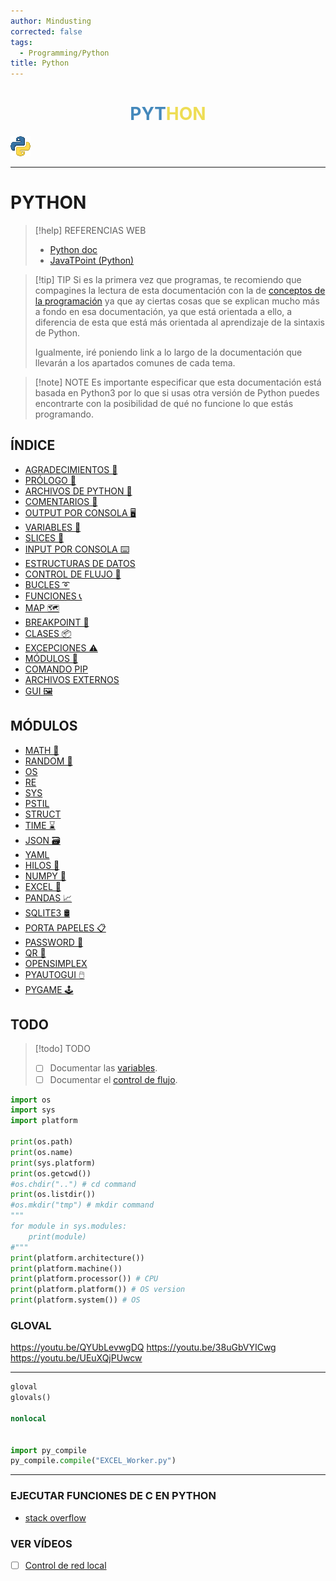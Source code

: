 ```yaml
---
author: Mindusting
corrected: false
tags:
  - Programming/Python
title: Python
---
```


<h1 align="center">
<span style="color:#48b;">PYT</span><span style="color:#ed5;">HON</span>
</h1>

![#logo](../img/py_logo.png)

---

# PYTHON

> [!help] REFERENCIAS WEB
> - [Python doc](https://docs.python.org/es/3/)
> - [JavaTPoint (Python)](https://www.javatpoint.com/python-tutorial)

> [!tip] TIP
> Si es la primera vez que programas, te recomiendo que compagines la lectura de esta documentación con la de [conceptos de la programación](../pc/pc.md) ya que ay ciertas cosas que se explican mucho más a fondo en esa documentación, ya que está orientada a ello, a diferencia de esta que está más orientada al aprendizaje de la sintaxis de Python.
>
> Igualmente, iré poniendo link a lo largo de la documentación que llevarán a los apartados comunes de cada tema.

> [!note] NOTE
> Es importante especificar que esta documentación está basada en Python3 por lo que si usas otra versión de Python puedes encontrarte con la posibilidad de qué no funcione lo que estás programando.

## ÍNDICE

- [AGRADECIMIENTOS 🎉](py_thanks_to.md)
- [PRÓLOGO 🧭](py_prologue.md)
- [ARCHIVOS DE PYTHON 📄](py_files.md)
- [COMENTARIOS 💬](py_comments.md)
- [OUTPUT POR CONSOLA 🖥️](py_print.md)
- [VARIABLES 💾](py_variable.md)
- [SLICES 📏](py_slice.md)
- [INPUT POR CONSOLA ⌨️](py_input.md)
- [ESTRUCTURAS DE DATOS](py_data_structure.md)
- [CONTROL DE FLUJO 🚦](py_flow_control.md)
- [BUCLES ➰](py_loop.md)
- [FUNCIONES 📞](py_function.md)
- [MAP 🗺](py_map.md)
- [BREAKPOINT 🔴](py_breakpoint.md)
- [CLASES 📦](py_class.md)
- [EXCEPCIONES ⚠️](py_exception.md)
- [MÓDULOS 🛄](py_module.md)
- [COMANDO PIP](py_pip.md)
- [ARCHIVOS EXTERNOS](py_file_manager.md)
- [GUI 🖼](gui/py_gui.md)

## MÓDULOS

- [MATH 🧮](math/py_math.md)
- [RANDOM 🎲](py_random.md)
- [OS](py_os.md)
- [RE](re/py_re.md)
- [SYS](py_sys.md)
- [PSTIL](py_psutil.md)
- [STRUCT](py_struct.md)
- [TIME ⌛](py_time.md)
- [JSON 🗃](py_json.md)
- [YAML](py_yaml.md)
- [HILOS 🧵](py_threading.md)
- [NUMPY 🧮](numpy/py_numpy.md)
- [EXCEL 🍫](openpyxl/py_openpyxl.md)
- [PANDAS 📈](py_pandas.md)
- [SQLITE3 🛢](py_sqlite3.md)
- [PORTA PAPELES 📋](py_clipboard.md)
- [PASSWORD 🔑](py_getpass.md)
- [QR 🔗](py_qr.md)
- [OPENSIMPLEX](py_opensimplex.md)
- [PYAUTOGUI 🖱️](py_pyautogui.md)
- [PYGAME 🕹️](pygame/py_pygame.md)

## TODO

> [!todo] TODO
> - [ ] Documentar las [variables](py_variable.md).
> - [ ] Documentar el [control de flujo](py_flow_control.md).

```python
import os
import sys
import platform

print(os.path)
print(os.name)
print(sys.platform)
print(os.getcwd())
#os.chdir("..") # cd command
print(os.listdir())
#os.mkdir("tmp") # mkdir command
"""
for module in sys.modules:
    print(module)
#"""
print(platform.architecture())
print(platform.machine())
print(platform.processor()) # CPU
print(platform.platform()) # OS version
print(platform.system()) # OS
```

### GLOVAL

https://youtu.be/QYUbLevwgDQ
https://youtu.be/38uGbVYICwg
https://youtu.be/UEuXQjPUwcw

---

```python
gloval
glovals()

nonlocal


import py_compile
py_compile.compile("EXCEL_Worker.py")
```

---

### EJECUTAR FUNCIONES DE C EN PYTHON

- [stack overflow](https://stackoverflow.com/questions/16647186/calling-c-functions-in-python)

### VER VÍDEOS

- [ ] [Control de red local](https://youtu.be/DFTwB2nAexs)
